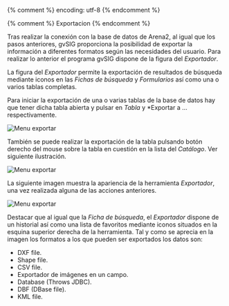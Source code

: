 {% comment %} encoding: utf-8 {% endcomment %}

{% comment %} Exportacion {% endcomment %}

Tras realizar la conexión con la base de datos de Arena2, al igual que los 
pasos anteriores, gvSIG proporciona la posibilidad de exportar la información 
a diferentes formatos según las necesidades del usuario. Para realizar lo 
anterior el programa gvSIG dispone de la figura del *Exportador*.

La figura del *Exportador* permite la exportación de resultados de búsqueda 
mediante iconos en las *Fichas de búsqueda* y *Formularios* así como una o varios 
tablas completas.

Para iniciar la exportación de una o varias tablas de la base de datos hay 
que tener dicha tabla abierta y pulsar en *Tabla* y *Exportar a … respectivamente.

![Menu exportar](export_files/export_menu.png)


También se puede realizar la exportación de la tabla pulsando botón derecho 
del mouse sobre la tabla en cuestión en la lista del *Catálogo*. Ver 
siguiente ilustración.

![Menu exportar](export_files/catalog_export_menu.png)

La siguiente imagen muestra la apariencia de la herramienta *Exportador*, una 
vez realizada alguna de las acciones anteriores.

![Menu exportar](export_files/export_wizard_1.png)

Destacar que al igual que la *Ficha de búsqueda*, el *Exportador* dispone 
de un historial así como una lista de favoritos mediante iconos situados en 
la esquina superior derecha de la herramienta.
Tal y como se aprecia en la imagen los formatos a los que pueden ser exportados 
los datos son:

* DXF file.
* Shape file.
* CSV file.
* Exportador de imágenes en un campo.
* Database (Throws  JDBC).
* DBF (DBase file).
* KML file.
